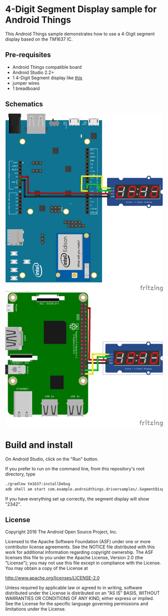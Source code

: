 4-Digit Segment Display sample for Android Things
=================================================

This Android Things sample demonstrates how to use a 4-Digit segment display
based on the TM1637 IC.

Pre-requisites
--------------

- Android Things compatible board
- Android Studio 2.2+
- 1 4-Digit Segment display like [this](http://wiki.seeed.cc/Grove-4-Digit_Display/)
- jumper wires
- 1 breadboard


Schematics
----------

![Schematics for Intel Edison](edison_schematics.png)
![Schematics for Raspberry Pi 3](rpi3_schematics.png)


Build and install
=================

On Android Studio, click on the "Run" button.

If you prefer to run on the command line, from this repository's root directory, type

```bash
./gradlew tm1637:installDebug
adb shell am start com.example.androidthings.driversamples/.SegmentDisplayActivity
```

If you have everything set up correctly, the segment display will show "2342".

License
-------

Copyright 2016 The Android Open Source Project, Inc.

Licensed to the Apache Software Foundation (ASF) under one or more contributor
license agreements.  See the NOTICE file distributed with this work for
additional information regarding copyright ownership.  The ASF licenses this
file to you under the Apache License, Version 2.0 (the "License"); you may not
use this file except in compliance with the License.  You may obtain a copy of
the License at

  http://www.apache.org/licenses/LICENSE-2.0

Unless required by applicable law or agreed to in writing, software
distributed under the License is distributed on an "AS IS" BASIS, WITHOUT
WARRANTIES OR CONDITIONS OF ANY KIND, either express or implied.  See the
License for the specific language governing permissions and limitations under
the License.

